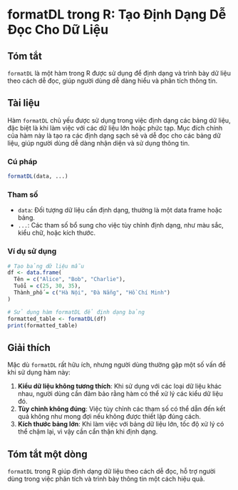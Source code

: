 <!--
Meta Description: # formatDL trong R: Tạo Định Dạng Dễ Đọc Cho Dữ Liệu ## Tóm tắt `formatDL` là một hàm trong R được sử dụng để định dạng và trình bày dữ liệu theo cách...
Meta Keywords: liệu, định, dạng, formatdl, các
-->

# formatDL trong R: Tạo Định Dạng Dễ Đọc Cho Dữ Liệu

## Tóm tắt
`formatDL` là một hàm trong R được sử dụng để định dạng và trình bày dữ liệu theo cách dễ đọc, giúp người dùng dễ dàng hiểu và phân tích thông tin.

## Tài liệu
Hàm `formatDL` chủ yếu được sử dụng trong việc định dạng các bảng dữ liệu, đặc biệt là khi làm việc với các dữ liệu lớn hoặc phức tạp. Mục đích chính của hàm này là tạo ra các định dạng sạch sẽ và dễ đọc cho các bảng dữ liệu, giúp người dùng dễ dàng nhận diện và sử dụng thông tin.

### Cú pháp
```R
formatDL(data, ...)
```

### Tham số
- `data`: Đối tượng dữ liệu cần định dạng, thường là một data frame hoặc bảng.
- `...`: Các tham số bổ sung cho việc tùy chỉnh định dạng, như màu sắc, kiểu chữ, hoặc kích thước.

### Ví dụ sử dụng
```R
# Tạo bảng dữ liệu mẫu
df <- data.frame(
  Tên = c("Alice", "Bob", "Charlie"),
  Tuổi = c(25, 30, 35),
  Thành_phố = c("Hà Nội", "Đà Nẵng", "Hồ Chí Minh")
)

# Sử dụng hàm formatDL để định dạng bảng
formatted_table <- formatDL(df)
print(formatted_table)
```

## Giải thích
Mặc dù `formatDL` rất hữu ích, nhưng người dùng thường gặp một số vấn đề khi sử dụng hàm này:

1. **Kiểu dữ liệu không tương thích**: Khi sử dụng với các loại dữ liệu khác nhau, người dùng cần đảm bảo rằng hàm có thể xử lý các kiểu dữ liệu đó.
2. **Tùy chỉnh không đúng**: Việc tùy chỉnh các tham số có thể dẫn đến kết quả không như mong đợi nếu không được thiết lập đúng cách.
3. **Kích thước bảng lớn**: Khi làm việc với bảng dữ liệu lớn, tốc độ xử lý có thể chậm lại, vì vậy cần cẩn thận khi định dạng.

## Tóm tắt một dòng
`formatDL` trong R giúp định dạng dữ liệu theo cách dễ đọc, hỗ trợ người dùng trong việc phân tích và trình bày thông tin một cách hiệu quả.